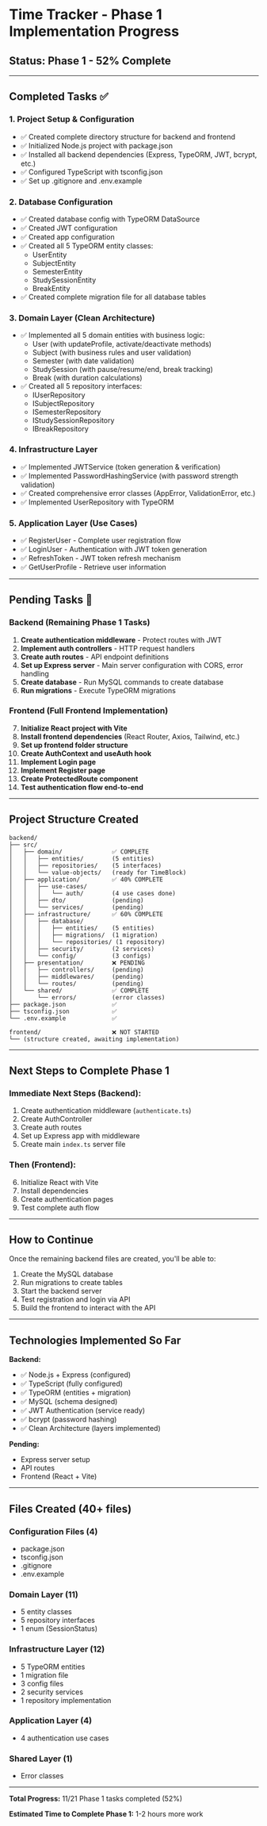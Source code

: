 # Time Tracker - Phase 1 Implementation Progress

## Status: Phase 1 - 52% Complete

---

## Completed Tasks ✅

### 1. Project Setup & Configuration
- ✅ Created complete directory structure for backend and frontend
- ✅ Initialized Node.js project with package.json
- ✅ Installed all backend dependencies (Express, TypeORM, JWT, bcrypt, etc.)
- ✅ Configured TypeScript with tsconfig.json
- ✅ Set up .gitignore and .env.example

### 2. Database Configuration
- ✅ Created database config with TypeORM DataSource
- ✅ Created JWT configuration
- ✅ Created app configuration
- ✅ Created all 5 TypeORM entity classes:
  - UserEntity
  - SubjectEntity
  - SemesterEntity
  - StudySessionEntity
  - BreakEntity
- ✅ Created complete migration file for all database tables

### 3. Domain Layer (Clean Architecture)
- ✅ Implemented all 5 domain entities with business logic:
  - User (with updateProfile, activate/deactivate methods)
  - Subject (with business rules and user validation)
  - Semester (with date validation)
  - StudySession (with pause/resume/end, break tracking)
  - Break (with duration calculations)
- ✅ Created all 5 repository interfaces:
  - IUserRepository
  - ISubjectRepository
  - ISemesterRepository
  - IStudySessionRepository
  - IBreakRepository

### 4. Infrastructure Layer
- ✅ Implemented JWTService (token generation & verification)
- ✅ Implemented PasswordHashingService (with password strength validation)
- ✅ Created comprehensive error classes (AppError, ValidationError, etc.)
- ✅ Implemented UserRepository with TypeORM

### 5. Application Layer (Use Cases)
- ✅ RegisterUser - Complete user registration flow
- ✅ LoginUser - Authentication with JWT token generation
- ✅ RefreshToken - JWT token refresh mechanism
- ✅ GetUserProfile - Retrieve user information

---

## Pending Tasks 🔄

### Backend (Remaining Phase 1 Tasks)
1. **Create authentication middleware** - Protect routes with JWT
2. **Implement auth controllers** - HTTP request handlers
3. **Create auth routes** - API endpoint definitions
4. **Set up Express server** - Main server configuration with CORS, error handling
5. **Create database** - Run MySQL commands to create database
6. **Run migrations** - Execute TypeORM migrations

### Frontend (Full Frontend Implementation)
7. **Initialize React project with Vite**
8. **Install frontend dependencies** (React Router, Axios, Tailwind, etc.)
9. **Set up frontend folder structure**
10. **Create AuthContext and useAuth hook**
11. **Implement Login page**
12. **Implement Register page**
13. **Create ProtectedRoute component**
14. **Test authentication flow end-to-end**

---

## Project Structure Created

```
backend/
├── src/
│   ├── domain/              ✅ COMPLETE
│   │   ├── entities/        (5 entities)
│   │   ├── repositories/    (5 interfaces)
│   │   └── value-objects/   (ready for TimeBlock)
│   ├── application/         ✅ 40% COMPLETE
│   │   ├── use-cases/
│   │   │   └── auth/        (4 use cases done)
│   │   ├── dto/             (pending)
│   │   └── services/        (pending)
│   ├── infrastructure/      ✅ 60% COMPLETE
│   │   ├── database/
│   │   │   ├── entities/    (5 entities)
│   │   │   ├── migrations/  (1 migration)
│   │   │   └── repositories/ (1 repository)
│   │   ├── security/        (2 services)
│   │   └── config/          (3 configs)
│   ├── presentation/        ❌ PENDING
│   │   ├── controllers/     (pending)
│   │   ├── middlewares/     (pending)
│   │   └── routes/          (pending)
│   └── shared/              ✅ COMPLETE
│       └── errors/          (error classes)
├── package.json             ✅
├── tsconfig.json            ✅
└── .env.example             ✅

frontend/                    ❌ NOT STARTED
└── (structure created, awaiting implementation)
```

---

## Next Steps to Complete Phase 1

### Immediate Next Steps (Backend):
1. Create authentication middleware (`authenticate.ts`)
2. Create AuthController
3. Create auth routes
4. Set up Express app with middleware
5. Create main `index.ts` server file

### Then (Frontend):
6. Initialize React with Vite
7. Install dependencies
8. Create authentication pages
9. Test complete auth flow

---

## How to Continue

Once the remaining backend files are created, you'll be able to:
1. Create the MySQL database
2. Run migrations to create tables
3. Start the backend server
4. Test registration and login via API
5. Build the frontend to interact with the API

---

## Technologies Implemented So Far

**Backend:**
- ✅ Node.js + Express (configured)
- ✅ TypeScript (fully configured)
- ✅ TypeORM (entities + migration)
- ✅ MySQL (schema designed)
- ✅ JWT Authentication (service ready)
- ✅ bcrypt (password hashing)
- ✅ Clean Architecture (layers implemented)

**Pending:**
- Express server setup
- API routes
- Frontend (React + Vite)

---

## Files Created (40+ files)

### Configuration Files (4)
- package.json
- tsconfig.json
- .gitignore
- .env.example

### Domain Layer (11)
- 5 entity classes
- 5 repository interfaces
- 1 enum (SessionStatus)

### Infrastructure Layer (12)
- 5 TypeORM entities
- 1 migration file
- 3 config files
- 2 security services
- 1 repository implementation

### Application Layer (4)
- 4 authentication use cases

### Shared Layer (1)
- Error classes

---

**Total Progress:** 11/21 Phase 1 tasks completed (52%)

**Estimated Time to Complete Phase 1:** 1-2 hours more work

